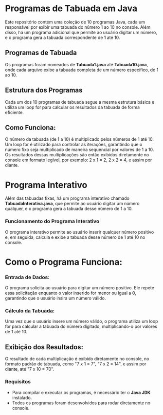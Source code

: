 # Programas de Tabuada em Java

Este repositório contém uma coleção de 10 programas Java, cada um responsável por exibir uma tabuada do número 1 ao 10 no console. Além disso, há um programa adicional que permite ao usuário digitar um número, e o programa gera a tabuada correspondente de 1 até 10.

## Programas de Tabuada
Os programas foram nomeados de **Tabuada1.java** até **Tabuada10.java**, onde cada arquivo exibe a tabuada completa de um número específico, do 1 ao 10. 


## Estrutura dos Programas
Cada um dos 10 programas de tabuada segue a mesma estrutura básica e utiliza um loop for para calcular os resultados da tabuada de forma eficiente.

## Como Funciona:
O número da tabuada (de 1 a 10) é multiplicado pelos números de 1 até 10.
Um loop for é utilizado para controlar as iterações, garantindo que o número fixo seja multiplicado de maneira sequencial por valores de 1 a 10.
Os resultados dessas multiplicações são então exibidos diretamente no console em formato legível, por exemplo: 2 x 1 = 2, 2 x 2 = 4, e assim por diante.
  
# Programa Interativo
Além das tabuadas fixas, há um programa interativo chamado **TabuadaInterativa.java**, que permite ao usuário digitar um número qualquer, e o programa gera a tabuada desse número de 1 a 10.

### Funcionamento do Programa Interativo
O programa interativo permite ao usuário inserir qualquer número positivo e, em seguida, calcula e exibe a tabuada desse número de 1 até 10 no console.


# Como o Programa Funciona:

### Entrada de Dados:

O programa solicita ao usuário para digitar um número positivo. Ele repete essa solicitação enquanto o valor inserido for menor ou igual a 0, garantindo que o usuário insira um número válido.

### Cálculo da Tabuada:

Uma vez que o usuário insere um número válido, o programa utiliza um loop for para calcular a tabuada do número digitado, multiplicando-o por valores de 1 até 10.

## Exibição dos Resultados:
O resultado de cada multiplicação é exibido diretamente no console, no formato padrão de tabuada, como "7 x 1 = 7", "7 x 2 = 14", e assim por diante, até "7 x 10 = 70".

### Requisitos

- Para compilar e executar os programas, é necessário ter o **Java JDK** instalado.
- Todos os programas foram desenvolvidos para rodar diretamente no console.


